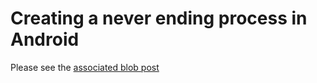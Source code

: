 # Creating a never ending process in Android
Please see the  [associated blob post](https://fabcirablog.weebly.com/blog/creating-a-never-ending-background-service-in-android-gt-7)
